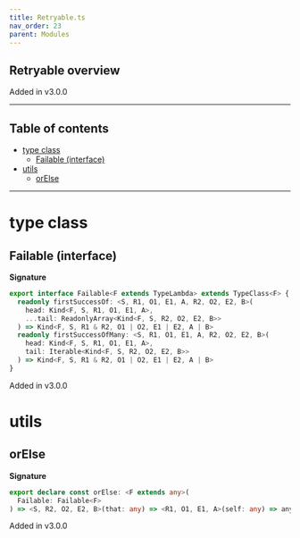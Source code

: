 ```yaml
---
title: Retryable.ts
nav_order: 23
parent: Modules
---
```


## Retryable overview

Added in v3.0.0

---

<h2 class="text-delta">Table of contents</h2>

- [type class](#type-class)
  - [Failable (interface)](#failable-interface)
- [utils](#utils)
  - [orElse](#orelse)

---

# type class

## Failable (interface)

**Signature**

```ts
export interface Failable<F extends TypeLambda> extends TypeClass<F> {
  readonly firstSuccessOf: <S, R1, O1, E1, A, R2, O2, E2, B>(
    head: Kind<F, S, R1, O1, E1, A>,
    ...tail: ReadonlyArray<Kind<F, S, R2, O2, E2, B>>
  ) => Kind<F, S, R1 & R2, O1 | O2, E1 | E2, A | B>
  readonly firstSuccessOfMany: <S, R1, O1, E1, A, R2, O2, E2, B>(
    head: Kind<F, S, R1, O1, E1, A>,
    tail: Iterable<Kind<F, S, R2, O2, E2, B>>
  ) => Kind<F, S, R1 & R2, O1 | O2, E1 | E2, A | B>
}
```

Added in v3.0.0

# utils

## orElse

**Signature**

```ts
export declare const orElse: <F extends any>(
  Failable: Failable<F>
) => <S, R2, O2, E2, B>(that: any) => <R1, O1, E1, A>(self: any) => any
```

Added in v3.0.0
